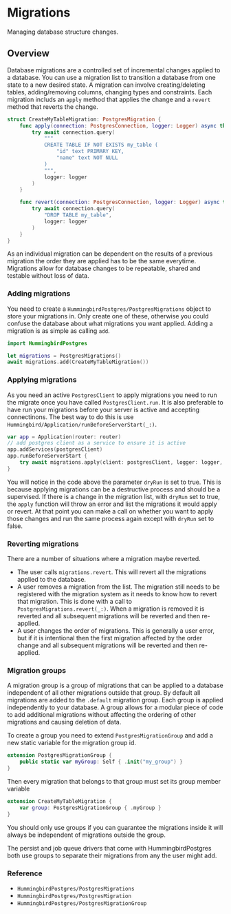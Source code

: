 # Migrations

Managing database structure changes.

## Overview

Database migrations are a controlled set of incremental changes applied to a database. You can use a migration list to transition a database from one state to a new desired state. A migration can involve creating/deleting tables, adding/removing columns, changing types and constraints. Each migration includs an `apply` method that applies the change and a `revert` method that reverts the change.

```swift
struct CreateMyTableMigration: PostgresMigration {
    func apply(connection: PostgresConnection, logger: Logger) async throws {
        try await connection.query(
            """
            CREATE TABLE IF NOT EXISTS my_table (
                "id" text PRIMARY KEY,
                "name" text NOT NULL
            )
            """,
            logger: logger
        )
    }

    func revert(connection: PostgresConnection, logger: Logger) async throws {
        try await connection.query(
            "DROP TABLE my_table",
            logger: logger
        )
    }
}
```

As an individual migration can be dependent on the results of a previous migration the order they are applied has to be the same everytime. Migrations allow for database changes to be repeatable, shared and testable without loss of data.

### Adding migrations

You need to create a ``HummingbirdPostgres/PostgresMigrations`` object to store your migrations in. Only create one of these, otherwise you could confuse the database about what migrations you want applied. Adding a migration is as simple as calling `add`.

```swift
import HummingbirdPostgres

let migrations = PostgresMigrations()
await migrations.add(CreateMyTableMigration())
```

### Applying migrations

As you need an active `PostgresClient` to apply migrations you need to run the migrate once you have called `PostgresClient.run`. It is also preferable to have run your migrations before your server is active and accepting connectinons. The best way to do this is use ``Hummingbird/Application/runBeforeServerStart(_:)``.

```swift
var app = Application(router: router)
// add postgres client as a service to ensure it is active
app.addServices(postgresClient)
app.runBeforeServerStart {
    try await migrations.apply(client: postgresClient, logger: logger, dryRun: true)
}
```
You will notice in the code above the parameter `dryRun` is set to true. This is because applying migrations can be a destructive process and should be a supervised. If there is a change in the migration list, with `dryRun` set to true, the `apply` function will throw an error and list the migrations it would apply or revert. At that point you can make a call on whether you want to apply those changes and run the same process again except with `dryRun` set to false.

### Reverting migrations

There are a number of situations where a migration maybe reverted. 
- The user calls `migrations.revert`. This will revert all the migrations applied to the database.
- A user removes a migration from the list. The migration still needs to be registered with the migration system as it needs to know how to revert that migration. This is done with a call to `PostgresMigrations.revert(_:)`. When a migration is removed it is reverted and all subsequent migrations will be reverted and then re-applied.
- A user changes the order of migrations. This is generally a user error, but if it is intentional then the first migration affected by the order change and all subsequent migrations will be reverted and then re-applied.

### Migration groups

A migration group is a group of migrations that can be applied to a database independent of all other migrations outside that group. By default all migrations are added to the `.default` migration group. Each group is applied independently to your database. A group allows for a modular piece of code to add additional migrations without affecting the ordering of other migrations and causing deletion of data.

To create a group you need to extend `PostgresMigrationGroup` and add a new static variable for the migration group id.

```swift
extension PostgresMigrationGroup {
    public static var myGroup: Self { .init("my_group") }
}
```

Then every migration that belongs to that group must set its group member variable

```swift
extension CreateMyTableMigration {
    var group: PostgresMigrationGroup { .myGroup }
}
```

You should only use groups if you can guarantee the migrations inside it will always be independent of migrations outside the group. 

The persist and job queue drivers that come with HummingbirdPostgres both use groups to separate their migrations from any the user might add.

### Reference

- ``HummingbirdPostgres/PostgresMigrations``
- ``HummingbirdPostgres/PostgresMigration``
- ``HummingbirdPostgres/PostgresMigrationGroup``
